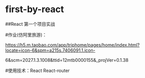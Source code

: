 # first-by-react
##React  第一个项目实战

#作业(仿阿里旅游)： 

https://h5.m.taobao.com/app/triphome/pages/home/index.html?locate=icon-6&spm=a215s.7406091.1.icon-

6&scm=2027.1.3.1008&ttid=12mtb0000155&_projVer=0.1.38 

#使用技术：React React-router
